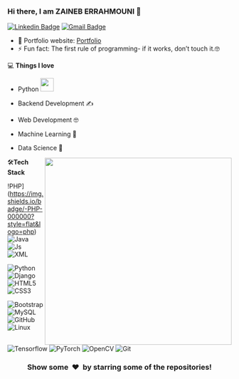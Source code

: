
### Hi there, I am ZAINEB ERRAHMOUNI 👋
[![Linkedin Badge](https://img.shields.io/badge/-zaineberrahmouni-blue?style=flat-square&logo=Linkedin&logoColor=white&link=https://www.linkedin.com/in/zaineberrahmouni/)](https://www.linkedin.com/in/zaineberrahmouni/)
[![Gmail Badge](https://img.shields.io/badge/-errahmouni.zaineb@gmail.com-c14438?style=flat-square&logo=Gmail&logoColor=white&link=mailto:errahmouni.zaineb@gmail.com)](mailto:errahmouni.zaineb@gmail.com) 

- 🎯 Portfolio website: [Portfolio]()
- ⚡ Fun fact: The first rule of programming- if it works, don’t touch it.🤓

💻 **Things I love**
- Python <img src="https://media.giphy.com/media/WUlplcMpOCEmTGBtBW/giphy.gif" width="30"> 
- Backend Development ✍️
- Web Development 🤓
- Machine Learning 🧐
- Data Science 😬

    <a href="https://github.com/anuraghazra/github-readme-stats" title="Go to Source">
      <img align="right" width=420 height="auto" src="https://github-readme-stats.vercel.app/api?username=ZAINEB ERRAHMOUNI&show_icons=true&theme=dark&border_color=61dafb&hide_border=true&include_all_commits=true" />
    </a>
    
🛠**Tech Stack**

!PHP](https://img.shields.io/badge/-PHP-000000?style=flat&logo=php)
![Java](https://img.shields.io/badge/-Java-000000?style=flat&logo=java)
![Js](https://img.shields.io/badge/-Js-000000?style=flat&logo=Js)
![XML](https://img.shields.io/badge/-XML-000000?style=flat&logo=XML)

![Python](https://img.shields.io/badge/-Python-000000?style=flat&logo=python)
![Django](https://img.shields.io/badge/-Django-000000?style=flat&logo=Django)
![HTML5](https://img.shields.io/badge/-HTML5-000000?style=flat&logo=HTML5)
![CSS3](https://img.shields.io/badge/-CSS3-000000?style=flat&logo=CSS3)

![Bootstrap](https://img.shields.io/badge/-Bootstrap-000000?style=flat&logo=bootstrap)
![MySQL](https://img.shields.io/badge/-MySQL-000000?style=flat&logo=MySQL)
![GitHub](https://img.shields.io/badge/-GitHub-000000?style=flat&logo=github&logoColor=FFFFFF)
![Linux](https://img.shields.io/badge/-Linux-000000?style=flat&logo=linux&logoColor=FCC624)

![Tensorflow](https://img.shields.io/badge/-Tensorflow-000000?style=flat&logo=tensorflow)
![PyTorch](https://img.shields.io/badge/-PyTorch-000000?style=flat&logo=pytorch)
![OpenCV](https://img.shields.io/badge/-OpenCV-000000?style=flat&logo=opencv)
![Git](https://img.shields.io/badge/-Git-000000?style=flat&logo=git&logoColor=F05032)

<div align="center">
    <h3 align="center">Show some &nbsp;❤️&nbsp; by starring some of the repositories!</h3>
</div>


